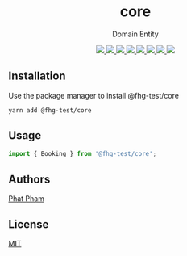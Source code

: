 <div align="center">
  <h1>core</h1>
  <p>Domain Entity</p>

  <div>
    <a href="https://github.com/fhg-test/core/commits" aria-label="Commitizen Friendly">
      <img src="https://img.shields.io/badge/commitizen-friendly-brightgreen.svg?style=flat-square">
    </a>
    <a href="https://github.com/fhg-test/core" aria-label="Prettier Code Style">
      <img src="https://img.shields.io/badge/code_style-prettier-brightgreen?style=flat-square">
    </a>
    <a href="https://github.com/fhg-test/core/actions" aria-label="Lint Status">
      <img src="https://img.shields.io/github/workflow/status/fhg-test/core/lint-source?style=flat-square&label=lint">
    </a>
    <a href="https://github.com/fhg-test/core/actions" aria-label="Build Status">
      <img src="https://img.shields.io/github/workflow/status/fhg-test/core/build-source?style=flat-square">
    </a>
    <a href="https://david-dm.org/fhg-test/core" aria-label="Dependencies Status">
      <img src="https://img.shields.io/david/fhg-test/core?style=flat-square">
    </a>
    <a href="https://www.npmjs.com/package/@fhg-test/core" aria-label="NPM Version">
      <img src="https://img.shields.io/npm/v/@fhg-test/core?color=brightgreen&style=flat-square">
    </a>
    <a href="https://www.npmjs.com/package/@fhg-test/core" aria-label="NPM Downloads">
      <img src="https://img.shields.io/npm/dm/@fhg-test/core?style=flat-square">
    </a>
    <a href="https://github.com/fhg-test/core/blob/master/LICENSE" aria-label="MIT License">
      <img src="https://img.shields.io/github/license/fhg-test/core?color=brightgreen&style=flat-square">
    </a>
  </div>
</div>

## Installation

Use the package manager to install @fhg-test/core

```bash
yarn add @fhg-test/core
```

## Usage

```javascript
import { Booking } from '@fhg-test/core';
```

## Authors

[Phat Pham](https://github.com/phatpham9)

## License

[MIT](https://github.com/fhg-test/core/blob/master/LICENSE)
